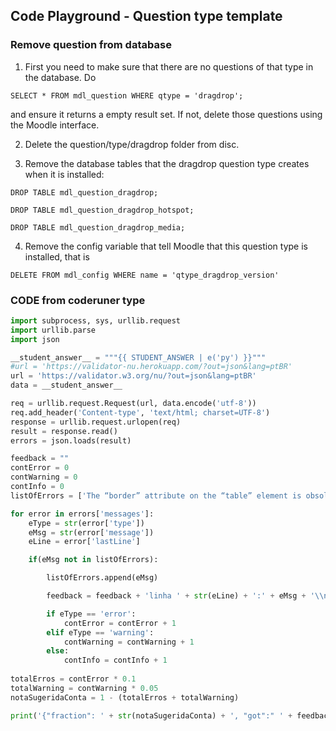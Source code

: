 Code Playground - Question type template
----------------------
### Remove question from database
1. First you need to make sure that there are no questions of that type in the database. Do

`SELECT * FROM mdl_question WHERE qtype = 'dragdrop';`

and ensure it returns a empty result set. If not, delete those questions using the Moodle interface.

2. Delete the question/type/dragdrop folder from disc.

3. Remove the database tables that the dragdrop question type creates when it is installed:

`DROP TABLE mdl_question_dragdrop;`

`DROP TABLE mdl_question_dragdrop_hotspot;`

`DROP TABLE mdl_question_dragdrop_media;`

4. Remove the config variable that tell Moodle that this question type is installed, that is

`DELETE FROM mdl_config WHERE name = 'qtype_dragdrop_version'`




### CODE from coderuner type
```python
import subprocess, sys, urllib.request
import urllib.parse
import json

__student_answer__ = """{{ STUDENT_ANSWER | e('py') }}"""
#url = 'https://validator-nu.herokuapp.com/?out=json&lang=ptBR'
url = 'https://validator.w3.org/nu/?out=json&lang=ptBR'
data = __student_answer__

req = urllib.request.Request(url, data.encode('utf-8'))
req.add_header('Content-type', 'text/html; charset=UTF-8')  
response = urllib.request.urlopen(req)
result = response.read()
errors = json.loads(result)

feedback = ""
contError = 0
contWarning = 0
contInfo = 0
listOfErrors = ['The “border” attribute on the “table” element is obsolete. Use CSS instead.']

for error in errors['messages']: 
    eType = str(error['type'])
    eMsg = str(error['message'])
    eLine = error['lastLine']

    if(eMsg not in listOfErrors):

        listOfErrors.append(eMsg)

        feedback = feedback + 'linha ' + str(eLine) + ':' + eMsg + '\\n'

        if eType == 'error':
            contError = contError + 1
        elif eType == 'warning':
            contWarning = contWarning + 1
        else:
            contInfo = contInfo + 1
            
totalErros = contError * 0.1
totalWarning = contWarning * 0.05
notaSugeridaConta = 1 - (totalErros + totalWarning)

print('{"fraction": ' + str(notaSugeridaConta) + ', "got":" ' + feedback + '"}')
```